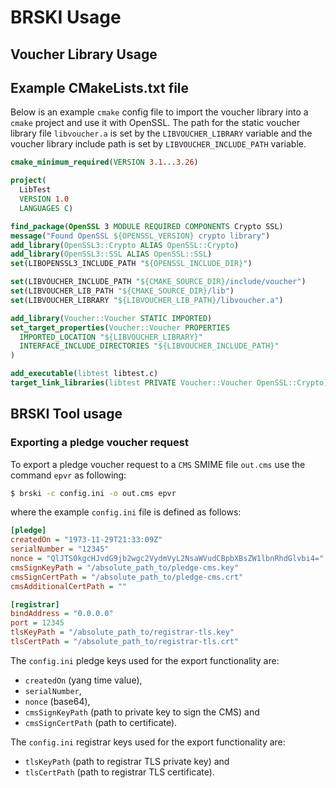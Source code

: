 # BRSKI Usage

## Voucher Library Usage
## Example CMakeLists.txt file
Below is an example `cmake` config file to import the voucher library into a `cmake` project and use it with OpenSSL. The path for the static voucher library file `libvoucher.a` is set by the
`LIBVOUCHER_LIBRARY` variable and the voucher library include path is set by `LIBVOUCHER_INCLUDE_PATH` variable.

```cmake
cmake_minimum_required(VERSION 3.1...3.26)

project(
  LibTest
  VERSION 1.0
  LANGUAGES C)

find_package(OpenSSL 3 MODULE REQUIRED COMPONENTS Crypto SSL)
message("Found OpenSSL ${OPENSSL_VERSION} crypto library")
add_library(OpenSSL3::Crypto ALIAS OpenSSL::Crypto)
add_library(OpenSSL3::SSL ALIAS OpenSSL::SSL)
set(LIBOPENSSL3_INCLUDE_PATH "${OPENSSL_INCLUDE_DIR}")

set(LIBVOUCHER_INCLUDE_PATH "${CMAKE_SOURCE_DIR}/include/voucher")
set(LIBVOUCHER_LIB_PATH "${CMAKE_SOURCE_DIR}/lib")
set(LIBVOUCHER_LIBRARY "${LIBVOUCHER_LIB_PATH}/libvoucher.a")

add_library(Voucher::Voucher STATIC IMPORTED)
set_target_properties(Voucher::Voucher PROPERTIES
  IMPORTED_LOCATION "${LIBVOUCHER_LIBRARY}"
  INTERFACE_INCLUDE_DIRECTORIES "${LIBVOUCHER_INCLUDE_PATH}"
)

add_executable(libtest libtest.c)
target_link_libraries(libtest PRIVATE Voucher::Voucher OpenSSL::Crypto)
```

## BRSKI Tool usage

### Exporting a pledge voucher request

To export a pledge voucher request to a `CMS` SMIME file `out.cms` use the command `epvr` as following:
```bash
$ brski -c config.ini -o out.cms epvr
```
where the example `config.ini` file is defined as follows:

```ini
[pledge]
createdOn = "1973-11-29T21:33:09Z"
serialNumber = "12345"
nonce = "QlJTS0kgcHJvdG9jb2wgc2VydmVyL2NsaWVudCBpbXBsZW1lbnRhdGlvbi4="
cmsSignKeyPath = "/absolute_path_to/pledge-cms.key"
cmsSignCertPath = "/absolute_path_to/pledge-cms.crt"
cmsAdditionalCertPath = ""

[registrar]
bindAddress = "0.0.0.0"
port = 12345
tlsKeyPath = "/absolute_path_to/registrar-tls.key"
tlsCertPath = "/absolute_path_to/registrar-tls.crt"
```

The `config.ini` pledge keys used for the export functionality are:

- `createdOn` (yang time value),
- `serialNumber`,
- `nonce` (base64),
- `cmsSignKeyPath` (path to private key to sign the CMS) and
- `cmsSignCertPath` (path to certificate).

The `config.ini` registrar keys used for the export functionality are:
- `tlsKeyPath` (path to registrar TLS private key) and
- `tlsCertPath` (path to registrar TLS certificate).